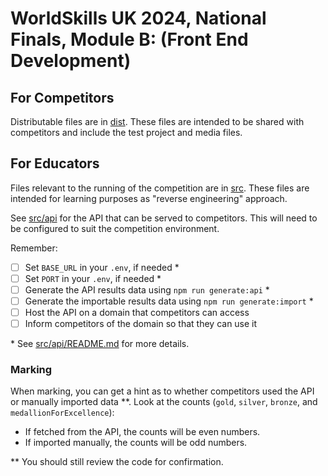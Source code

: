 # WorldSkills UK 2024, National Finals, Module B: (Front End Development)

## For Competitors

Distributable files are in [dist](dist). These files are intended to be shared with competitors and include the test project and media files.

## For Educators

Files relevant to the running of the competition are in [src](src). These files are intended for learning purposes as "reverse engineering" approach.

See [src/api](src/api) for the API that can be served to competitors. This will need to be configured to suit the competition environment.

Remember:

- [ ] Set `BASE_URL` in your `.env`, if needed \*
- [ ] Set `PORT` in your `.env`, if needed \*
- [ ] Generate the API results data using `npm run generate:api` \*
- [ ] Generate the importable results data using `npm run generate:import` \*
- [ ] Host the API on a domain that competitors can access
- [ ] Inform competitors of the domain so that they can use it

\* See [src/api/README.md](src/api/README.md) for more details.

### Marking

When marking, you can get a hint as to whether competitors used the API or manually imported data \*\*. Look at the counts (`gold`, `silver`, `bronze`, and `medallionForExcellence`):

- If fetched from the API, the counts will be even numbers.
- If imported manually, the counts will be odd numbers.

\*\* You should still review the code for confirmation.